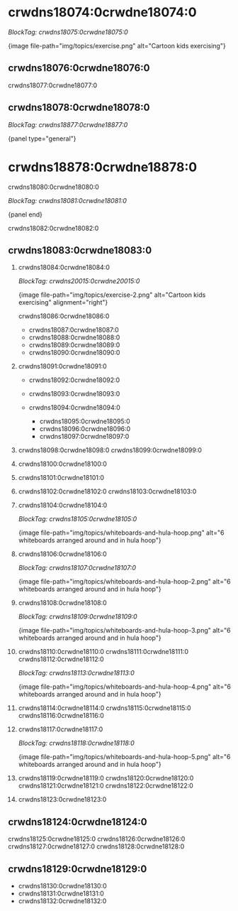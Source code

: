 # crwdns18074:0crwdne18074:0

*BlockTag: crwdns18075:0crwdne18075:0*

{image file-path="img/topics/exercise.png" alt="Cartoon kids exercising"}

## crwdns18076:0crwdne18076:0

crwdns18077:0crwdne18077:0

## crwdns18078:0crwdne18078:0

*BlockTag: crwdns18877:0crwdne18877:0*

{panel type="general"}

# crwdns18878:0crwdne18878:0

crwdns18080:0crwdne18080:0

*BlockTag: crwdns18081:0crwdne18081:0*

{panel end}

crwdns18082:0crwdne18082:0

## crwdns18083:0crwdne18083:0

1. crwdns18084:0crwdne18084:0
    
    *BlockTag: crwdns20015:0crwdne20015:0*

    {image file-path="img/topics/exercise-2.png" alt="Cartoon kids exercising" alignment="right"}
    
    crwdns18086:0crwdne18086:0
    
    - crwdns18087:0crwdne18087:0
    - crwdns18088:0crwdne18088:0
    - crwdns18089:0crwdne18089:0
    - crwdns18090:0crwdne18090:0

2. crwdns18091:0crwdne18091:0
    
    - crwdns18092:0crwdne18092:0
    - crwdns18093:0crwdne18093:0
    - crwdns18094:0crwdne18094:0
        
        - crwdns18095:0crwdne18095:0
        - crwdns18096:0crwdne18096:0
        - crwdns18097:0crwdne18097:0

3. crwdns18098:0crwdne18098:0 crwdns18099:0crwdne18099:0

4. crwdns18100:0crwdne18100:0

5. crwdns18101:0crwdne18101:0

6. crwdns18102:0crwdne18102:0 crwdns18103:0crwdne18103:0

7. crwdns18104:0crwdne18104:0
    
    *BlockTag: crwdns18105:0crwdne18105:0*

    {image file-path="img/topics/whiteboards-and-hula-hoop.png" alt="6 whiteboards arranged around and in hula hoop"}

8. crwdns18106:0crwdne18106:0
    
    *BlockTag: crwdns18107:0crwdne18107:0*

    {image file-path="img/topics/whiteboards-and-hula-hoop-2.png" alt="6 whiteboards arranged around and in hula hoop"}

9. crwdns18108:0crwdne18108:0
    
    *BlockTag: crwdns18109:0crwdne18109:0*

    {image file-path="img/topics/whiteboards-and-hula-hoop-3.png" alt="6 whiteboards arranged around and in hula hoop"}

10. crwdns18110:0crwdne18110:0 crwdns18111:0crwdne18111:0 crwdns18112:0crwdne18112:0
    
    *BlockTag: crwdns18113:0crwdne18113:0*

    {image file-path="img/topics/whiteboards-and-hula-hoop-4.png" alt="6 whiteboards arranged around and in hula hoop"}

11. crwdns18114:0crwdne18114:0 crwdns18115:0crwdne18115:0 crwdns18116:0crwdne18116:0

12. crwdns18117:0crwdne18117:0
    
    *BlockTag: crwdns18118:0crwdne18118:0*

    {image file-path="img/topics/whiteboards-and-hula-hoop-5.png" alt="6 whiteboards arranged around and in hula hoop"}

13. crwdns18119:0crwdne18119:0 crwdns18120:0crwdne18120:0 crwdns18121:0crwdne18121:0 crwdns18122:0crwdne18122:0

14. crwdns18123:0crwdne18123:0

## crwdns18124:0crwdne18124:0

crwdns18125:0crwdne18125:0 crwdns18126:0crwdne18126:0 crwdns18127:0crwdne18127:0 crwdns18128:0crwdne18128:0

## crwdns18129:0crwdne18129:0

- crwdns18130:0crwdne18130:0 
- crwdns18131:0crwdne18131:0
- crwdns18132:0crwdne18132:0